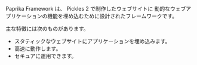 Paprika Framework は、 Pickles 2 で制作したウェブサイトに 動的なウェブアプリケーションの機能を埋め込むために設計されたフレームワークです。

主な特徴には次のものがあります。

- スタティックなウェブサイトにアプリケーションを埋め込みます。
- 高速に動作します。
- セキュアに運用できます。
